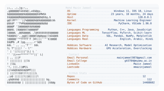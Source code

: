 <picture>
  <source srcset="https://raw.githubusercontent.com/mmazinjameel/mmazinjameel/main/dark_mode.svg?v=1759107040" media="(prefers-color-scheme: dark)">
  <img src="https://raw.githubusercontent.com/mmazinjameel/mmazinjameel/main/light_mode.svg?v=1759107040">
</picture>
